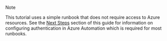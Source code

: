 > [!NOTE]
> This tutorial uses a simple runbook that does not require access to Azure resources.  See the [Next Steps](#nextsteps.md) section of this guide for information on configuring authentication in Azure Automation which is required for most runbooks. 
> 
> 
